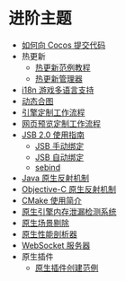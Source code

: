 # 进阶主题

- [如何向 Cocos 提交代码](../submit-pr/submit-pr.md)
- 热更新
    - [热更新范例教程](hot-update.md)
    - [热更新管理器](hot-update-manager.md)
- [i18n 游戏多语言支持](i18n.md)
- [动态合图](dynamic-atlas.md)
- [引擎定制工作流程](engine-customization.md)
- [网页预览定制工作流程](../editor/preview/browser.md)
- [JSB 2.0 使用指南](JSB2.0-learning.md)
    - [JSB 手动绑定](jsb-manual-binding.md)
    - [JSB 自动绑定](jsb-auto-binding.md)
    - [sebind](jsb-sebind.md)
- [Java 原生反射机制](js-java-bridge.md)
- [Objective-C 原生反射机制](js-oc-bridge.md)
- [CMake 使用简介](cmake-learning.md)
- [原生引擎内存泄漏检测系统](memory-leak-detector.md)
- [原生场景剔除](native-scene-culling.md)
- [原生性能剖析器](profiler.md)
- [WebSocket 服务器](websocket-server.md)
- 原生插件
    - [原生插件创建范例](native-plugins/tutorial.md)
